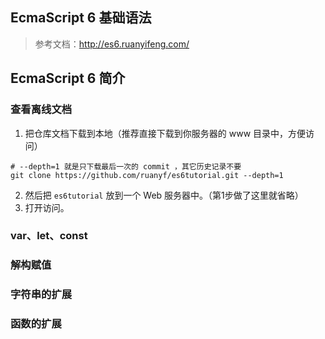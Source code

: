 ## EcmaScript 6 基础语法

> 参考文档：http://es6.ruanyifeng.com/

## EcmaScript 6 简介

### 查看离线文档

1. 把仓库文档下载到本地（推荐直接下载到你服务器的 www 目录中，方便访问）

```shell
# --depth=1 就是只下载最后一次的 commit ，其它历史记录不要
git clone https://github.com/ruanyf/es6tutorial.git --depth=1
```

2. 然后把 `es6tutorial` 放到一个 Web 服务器中。（第1步做了这里就省略）
3. 打开访问。

### var、let、const

### 解构赋值

### 字符串的扩展

### 函数的扩展
